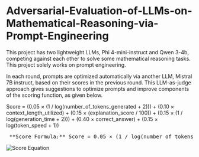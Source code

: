 # Adversarial-Evaluation-of-LLMs-on-Mathematical-Reasoning-via-Prompt-Engineering

This project has two lightweight LLMs, Phi 4-mini-instruct and Qwen 3-4b, competing against each other to solve some mathematical reasoning tasks. This project solely works on prompt engineering. 

In each round, prompts are optimized automatically via another LLM, Mistral 7B instruct, based on their scores in the previous round. This LLM-as-judge approach gives suggestions to optimize prompts and improve components of the scoring function, as given below.


Score = (0.05 × (1 / log(number_of_tokens_generated + 2)))
      + (0.10 × context_length_utilized)
      + (0.15 × (explanation_score / 100))
      + (0.15 × (1 / log(generation_time + 2)))
      + (0.40 × correct_answer)
      + (0.15 × log(token_speed + 1))

<pre> **Score Formula:** Score = 0.05 × (1 / log(number_of_tokens_generated + 2))     + 0.10 × context_length_utilized     + 0.15 × (explanation_score / 100)     + 0.15 × (1 / log(generation_time + 2))     + 0.40 × correct_answer     + 0.15 × log(token_speed + 1) </pre>

![Score Equation](https://latex.codecogs.com/svg.image?\text{Score}=0.05\cdot\left(\frac{1}{\log(\text{tokens}+2)}\right)%2B0.10\cdot\text{context}%2B0.15\cdot\left(\frac{\text{explanation}}{100}\right)%2B0.15\cdot\left(\frac{1}{\log(\text{time}+2)}\right)%2B0.40\cdot\text{correct}%2B0.15\cdot\log(\text{speed}%2B1))



